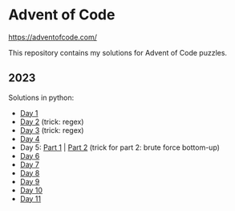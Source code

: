 # Advent of Code

https://adventofcode.com/

This repository contains my solutions for Advent of Code puzzles.

## 2023

Solutions in python:
- [Day 1](./2023/Day1/main.py)
- [Day 2](./2023/Day2/main.py) (trick: regex)
- [Day 3](./2023/Day3/main.py) (trick: regex)
- [Day 4](./2023/Day4/main.py)
- Day 5: [Part 1](./2023/Day5/main.py) | [Part 2](./2023/Day5/part2.py) (trick for part 2: brute force bottom-up)
- [Day 6](./2023/Day6/main.py)
- [Day 7](./2023/Day7/main.py)
- [Day 8](./2023/Day8/main.py)
- [Day 9](./2023/Day9/main.py)
- [Day 10](./2023/Day10/main.py)
- [Day 11](./2023/Day11/main.py)

